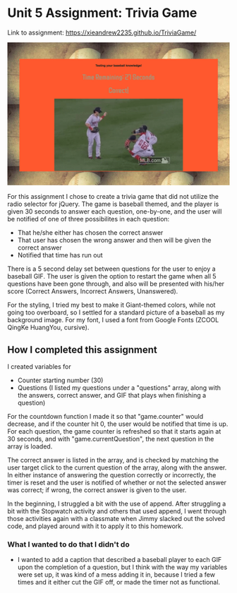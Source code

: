 # Unit 5 Assignment: Trivia Game

Link to assignment: https://xieandrew2235.github.io/TriviaGame/

![Screenshot](assets/images/screenshot.png)

For this assignment I chose to create a trivia game that did not utilize the radio selector for jQuery. The game is baseball themed, and the player is given 30 seconds to answer each question, one-by-one, and the user will be notified of one of three possibilites in each question:

* That he/she either has chosen the correct answer
* That user has chosen the wrong answer and then will be given the correct answer
* Notified that time has run out

There is a 5 second delay set between questions for the user to enjoy a baseball GIF. The user is given the option to restart the game when all 5 questions have been gone through, and also will be presented with his/her score (Correct Answers, Incorrect Answers, Unanswered).

For the styling, I tried my best to make it Giant-themed colors, while not going too overboard, so I settled for a standard picture of a baseball as my background image. For my font, I used a font from Google Fonts (ZCOOL QingKe HuangYou, cursive).

## How I completed this assignment

I created variables for
* Counter starting number (30)
* Questions (I listed my questions under a "questions" array, along with the answers, correct answer, and GIF that plays when finishing a question)

For the countdown function I made it so that "game.counter" would decrease, and if the counter hit 0, the user would be notified that time is up. For each question, the game counter is refreshed so that it starts again at 30 seconds, and with "game.currentQuestion", the next question in the array is loaded.

The correct answer is listed in the array, and is checked by matching the user target click to the current question of the array, along with the answer. In either instance of answering the question correctly or incorrectly, the timer is reset and the user is notified of whether or not the selected answer was correct; if wrong, the correct answer is given to the user.

In the beginning, I struggled a bit with the use of append. After struggling a bit with the Stopwatch activity and others that used append, I went through those activities again with a classmate when Jimmy slacked out the solved code, and played around with it to apply it to this homework.

### What I wanted to do that I didn't do

* I wanted to add a caption that described a baseball player to each GIF upon the completion of a question, but I think with the way my variables were set up, it was kind of a mess adding it in, because I tried a few times and it either cut the GIF off, or made the timer not as functional. 
